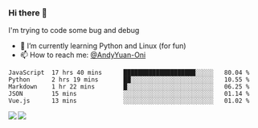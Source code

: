 ### Hi there 👋

I'm trying to code some bug and debug

- 🌱 I’m currently learning Python and Linux (for fun)
- 📫 How to reach me: [@AndyYuan-Oni](https://github.com/AndyYuan-Oni)


<!--START_SECTION:waka-->
```text
JavaScript  17 hrs 40 mins      ████████████████████░░░░░   80.04 % 
Python      2 hrs 19 mins       ██░░░░░░░░░░░░░░░░░░░░░░░   10.55 % 
Markdown    1 hr 22 mins        █░░░░░░░░░░░░░░░░░░░░░░░░   06.25 % 
JSON        15 mins             ░░░░░░░░░░░░░░░░░░░░░░░░░   01.14 % 
Vue.js      13 mins             ░░░░░░░░░░░░░░░░░░░░░░░░░   01.02 %
```
<!--END_SECTION:waka-->

  <!--**AndyYuan-Oni/AndyYuan-Oni** is a ✨ _special_ ✨ repository because its `README.md` (this file) appears on your GitHub profile.-->
<!--[![Top Langs](https://github-readme-stats.vercel.app/api/top-langs/?username=AndyYUan-Oni&layout=compact)](https://github.com/AndyYUan-Oni/github-readme-stats)-->
<a href="https://github.com/AndyYUan-Oni/github-readme-stats">
  <img align="left" src="https://github-readme-stats.vercel.app/api?username=AndyYUan-Oni&hide=stars" />
</a>
<a href="https://github.com/AndyYUan-Oni/github-readme-stats">
  <img align="left" src="https://github-readme-stats.vercel.app/api/top-langs/?username=AndyYUan-Oni&layout=compact" />
</a>

